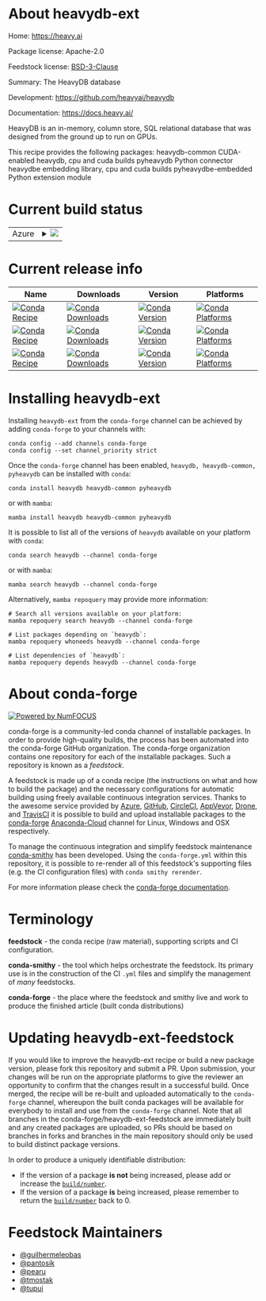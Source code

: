 About heavydb-ext
=================

Home: https://heavy.ai

Package license: Apache-2.0

Feedstock license: [BSD-3-Clause](https://github.com/conda-forge/heavydb-ext-feedstock/blob/main/LICENSE.txt)

Summary: The HeavyDB database

Development: https://github.com/heavyai/heavydb

Documentation: https://docs.heavy.ai/

HeavyDB is an in-memory, column store, SQL relational database
that was designed from the ground up to run on GPUs.

This recipe provides the following packages:
  heavydb-common CUDA-enabled heavydb, cpu and cuda builds
  pyheavydb Python connector
  heavydbe embedding library, cpu and cuda builds
  pyheavydbe-embedded Python extension module


Current build status
====================


<table>
    
  <tr>
    <td>Azure</td>
    <td>
      <details>
        <summary>
          <a href="https://dev.azure.com/conda-forge/feedstock-builds/_build/latest?definitionId=16451&branchName=main">
            <img src="https://dev.azure.com/conda-forge/feedstock-builds/_apis/build/status/heavydb-ext-feedstock?branchName=main">
          </a>
        </summary>
        <table>
          <thead><tr><th>Variant</th><th>Status</th></tr></thead>
          <tbody><tr>
              <td>linux_64_c_compiler_version11cuda_compiler_versionNonecxx_compiler_version11</td>
              <td>
                <a href="https://dev.azure.com/conda-forge/feedstock-builds/_build/latest?definitionId=16451&branchName=main">
                  <img src="https://dev.azure.com/conda-forge/feedstock-builds/_apis/build/status/heavydb-ext-feedstock?branchName=main&jobName=linux&configuration=linux%20linux_64_c_compiler_version11cuda_compiler_versionNonecxx_compiler_version11" alt="variant">
                </a>
              </td>
            </tr><tr>
              <td>linux_64_c_compiler_version9cuda_compiler_version11.0cxx_compiler_version9</td>
              <td>
                <a href="https://dev.azure.com/conda-forge/feedstock-builds/_build/latest?definitionId=16451&branchName=main">
                  <img src="https://dev.azure.com/conda-forge/feedstock-builds/_apis/build/status/heavydb-ext-feedstock?branchName=main&jobName=linux&configuration=linux%20linux_64_c_compiler_version9cuda_compiler_version11.0cxx_compiler_version9" alt="variant">
                </a>
              </td>
            </tr><tr>
              <td>win_64_cuda_compiler_versionNone</td>
              <td>
                <a href="https://dev.azure.com/conda-forge/feedstock-builds/_build/latest?definitionId=16451&branchName=main">
                  <img src="https://dev.azure.com/conda-forge/feedstock-builds/_apis/build/status/heavydb-ext-feedstock?branchName=main&jobName=win&configuration=win%20win_64_cuda_compiler_versionNone" alt="variant">
                </a>
              </td>
            </tr>
          </tbody>
        </table>
      </details>
    </td>
  </tr>
</table>

Current release info
====================

| Name | Downloads | Version | Platforms |
| --- | --- | --- | --- |
| [![Conda Recipe](https://img.shields.io/badge/recipe-heavydb-green.svg)](https://anaconda.org/conda-forge/heavydb) | [![Conda Downloads](https://img.shields.io/conda/dn/conda-forge/heavydb.svg)](https://anaconda.org/conda-forge/heavydb) | [![Conda Version](https://img.shields.io/conda/vn/conda-forge/heavydb.svg)](https://anaconda.org/conda-forge/heavydb) | [![Conda Platforms](https://img.shields.io/conda/pn/conda-forge/heavydb.svg)](https://anaconda.org/conda-forge/heavydb) |
| [![Conda Recipe](https://img.shields.io/badge/recipe-heavydb--common-green.svg)](https://anaconda.org/conda-forge/heavydb-common) | [![Conda Downloads](https://img.shields.io/conda/dn/conda-forge/heavydb-common.svg)](https://anaconda.org/conda-forge/heavydb-common) | [![Conda Version](https://img.shields.io/conda/vn/conda-forge/heavydb-common.svg)](https://anaconda.org/conda-forge/heavydb-common) | [![Conda Platforms](https://img.shields.io/conda/pn/conda-forge/heavydb-common.svg)](https://anaconda.org/conda-forge/heavydb-common) |
| [![Conda Recipe](https://img.shields.io/badge/recipe-pyheavydb-green.svg)](https://anaconda.org/conda-forge/pyheavydb) | [![Conda Downloads](https://img.shields.io/conda/dn/conda-forge/pyheavydb.svg)](https://anaconda.org/conda-forge/pyheavydb) | [![Conda Version](https://img.shields.io/conda/vn/conda-forge/pyheavydb.svg)](https://anaconda.org/conda-forge/pyheavydb) | [![Conda Platforms](https://img.shields.io/conda/pn/conda-forge/pyheavydb.svg)](https://anaconda.org/conda-forge/pyheavydb) |

Installing heavydb-ext
======================

Installing `heavydb-ext` from the `conda-forge` channel can be achieved by adding `conda-forge` to your channels with:

```
conda config --add channels conda-forge
conda config --set channel_priority strict
```

Once the `conda-forge` channel has been enabled, `heavydb, heavydb-common, pyheavydb` can be installed with `conda`:

```
conda install heavydb heavydb-common pyheavydb
```

or with `mamba`:

```
mamba install heavydb heavydb-common pyheavydb
```

It is possible to list all of the versions of `heavydb` available on your platform with `conda`:

```
conda search heavydb --channel conda-forge
```

or with `mamba`:

```
mamba search heavydb --channel conda-forge
```

Alternatively, `mamba repoquery` may provide more information:

```
# Search all versions available on your platform:
mamba repoquery search heavydb --channel conda-forge

# List packages depending on `heavydb`:
mamba repoquery whoneeds heavydb --channel conda-forge

# List dependencies of `heavydb`:
mamba repoquery depends heavydb --channel conda-forge
```


About conda-forge
=================

[![Powered by
NumFOCUS](https://img.shields.io/badge/powered%20by-NumFOCUS-orange.svg?style=flat&colorA=E1523D&colorB=007D8A)](https://numfocus.org)

conda-forge is a community-led conda channel of installable packages.
In order to provide high-quality builds, the process has been automated into the
conda-forge GitHub organization. The conda-forge organization contains one repository
for each of the installable packages. Such a repository is known as a *feedstock*.

A feedstock is made up of a conda recipe (the instructions on what and how to build
the package) and the necessary configurations for automatic building using freely
available continuous integration services. Thanks to the awesome service provided by
[Azure](https://azure.microsoft.com/en-us/services/devops/), [GitHub](https://github.com/),
[CircleCI](https://circleci.com/), [AppVeyor](https://www.appveyor.com/),
[Drone](https://cloud.drone.io/welcome), and [TravisCI](https://travis-ci.com/)
it is possible to build and upload installable packages to the
[conda-forge](https://anaconda.org/conda-forge) [Anaconda-Cloud](https://anaconda.org/)
channel for Linux, Windows and OSX respectively.

To manage the continuous integration and simplify feedstock maintenance
[conda-smithy](https://github.com/conda-forge/conda-smithy) has been developed.
Using the ``conda-forge.yml`` within this repository, it is possible to re-render all of
this feedstock's supporting files (e.g. the CI configuration files) with ``conda smithy rerender``.

For more information please check the [conda-forge documentation](https://conda-forge.org/docs/).

Terminology
===========

**feedstock** - the conda recipe (raw material), supporting scripts and CI configuration.

**conda-smithy** - the tool which helps orchestrate the feedstock.
                   Its primary use is in the construction of the CI ``.yml`` files
                   and simplify the management of *many* feedstocks.

**conda-forge** - the place where the feedstock and smithy live and work to
                  produce the finished article (built conda distributions)


Updating heavydb-ext-feedstock
==============================

If you would like to improve the heavydb-ext recipe or build a new
package version, please fork this repository and submit a PR. Upon submission,
your changes will be run on the appropriate platforms to give the reviewer an
opportunity to confirm that the changes result in a successful build. Once
merged, the recipe will be re-built and uploaded automatically to the
`conda-forge` channel, whereupon the built conda packages will be available for
everybody to install and use from the `conda-forge` channel.
Note that all branches in the conda-forge/heavydb-ext-feedstock are
immediately built and any created packages are uploaded, so PRs should be based
on branches in forks and branches in the main repository should only be used to
build distinct package versions.

In order to produce a uniquely identifiable distribution:
 * If the version of a package **is not** being increased, please add or increase
   the [``build/number``](https://docs.conda.io/projects/conda-build/en/latest/resources/define-metadata.html#build-number-and-string).
 * If the version of a package **is** being increased, please remember to return
   the [``build/number``](https://docs.conda.io/projects/conda-build/en/latest/resources/define-metadata.html#build-number-and-string)
   back to 0.

Feedstock Maintainers
=====================

* [@guilhermeleobas](https://github.com/guilhermeleobas/)
* [@pantosik](https://github.com/pantosik/)
* [@pearu](https://github.com/pearu/)
* [@tmostak](https://github.com/tmostak/)
* [@tupui](https://github.com/tupui/)


